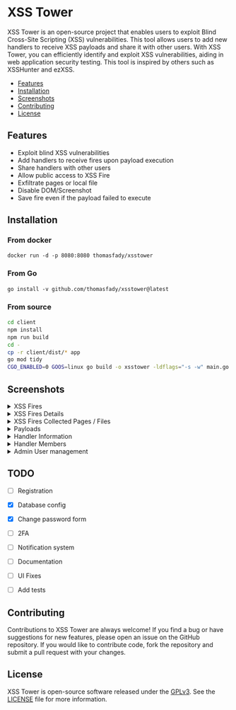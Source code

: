 # XSS Tower

XSS Tower is an open-source project that enables users to exploit Blind Cross-Site Scripting (XSS) vulnerabilities. This tool allows users to add new handlers to receive XSS payloads and share it with other users. With XSS Tower, you can efficiently identify and exploit XSS vulnerabilities, aiding in web application security testing. This tool is inspired by others such as XSSHunter and ezXSS. 

- [Features](#features)
- [Installation](#installation)
- [Screenshots](#screenshots)
- [Contributing](#contributing)
- [License](#license)


## Features

- Exploit blind XSS vulnerabilities
- Add handlers to receive fires upon payload execution
- Share handlers  with other users
- Allow public access to XSS Fire
- Exfiltrate pages or local file
- Disable DOM/Screenshot 
- Save fire even if the payload failed to execute
## Installation

### From docker

```
docker run -d -p 8080:8080 thomasfady/xsstower
```

### From Go

```
go install -v github.com/thomasfady/xsstower@latest
```

### From source

```sh
cd client
npm install
npm run build
cd -
cp -r client/dist/* app
go mod tidy
CGO_ENABLED=0 GOOS=linux go build -o xsstower -ldflags="-s -w" main.go
```

## Screenshots

<details> 
<summary>XSS Fires</summary>

![](docs/screenshots/fires.png)

</details>

<details> 
<summary>XSS Fires Details</summary>

![](docs/screenshots/fires-details.png)

</details>

<details> 
<summary>XSS Fires Collected Pages / Files</summary>

![](docs/screenshots/fires-pages.png)

</details>

<details> 
<summary>Payloads</summary>

![](docs/screenshots/payloads.png)

</details>

<details> 
<summary>Handler Information</summary>

![](docs/screenshots/handler-infos.png)

</details>

<details> 
<summary>Handler Members</summary>

![](docs/screenshots/handler-members.png)

</details>

<details> 
<summary>Admin User management</summary>

![](docs/screenshots/admin-user-management.png)

</details>


## TODO

- [ ] Registration
- [X] Database config
- [X] Change password form
- [ ] 2FA
- [ ] Notification system
- [ ] Documentation
- [ ] UI Fixes
- [ ] Add tests


## Contributing

Contributions to XSS Tower are always welcome! If you find a bug or have suggestions for new features, please open an issue on the GitHub repository. If you would like to contribute code, fork the repository and submit a pull request with your changes.

## License

XSS Tower is open-source software released under the [GPLv3](https://www.gnu.org/licenses/gpl-3.0.fr.html). See the [LICENSE](LICENSE) file for more information.